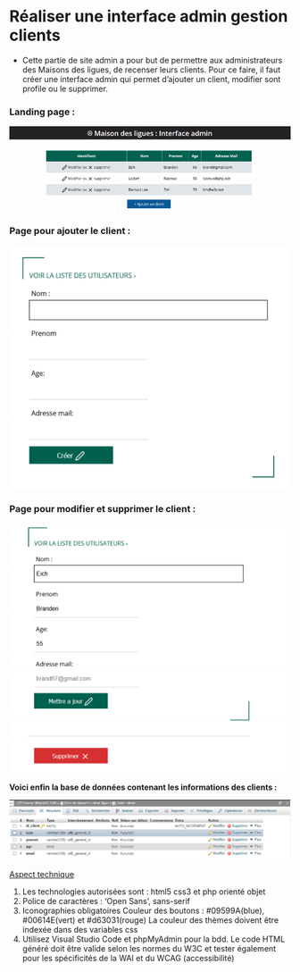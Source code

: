 # Réaliser une interface admin gestion clients

- Cette partie de site admin a pour but de permettre aux administrateurs des
  Maisons des ligues, de recenser leurs clients. Pour ce faire, il faut créer une
  interface admin qui permet d’ajouter un client, modifier sont profile ou le
  supprimer.

### Landing page : 
![Gestion clients](asset/Interfaceadmingestionclient.png)


### Page pour ajouter le client :
![Ajouter client](asset/Interfaceajouterclient.png)


### Page pour modifier et supprimer le client :
![Modifier_supprimer client](asset/Interfacemodifiersuppclient.png)

**Voici enfin la base de données contenant les informations des clients :**

![Base de données](asset/BDD.png)

<span style="text-decoration: underline">Aspect technique </span>

1. Les technologies autorisées sont : html5 css3 et php orienté objet
2. Police de caractères : ‘Open Sans’, sans-serif
3. Iconographies obligatoires 
Couleur des boutons : #09599A(blue), #00614E(vert) et #d63031(rouge)
La couleur des thèmes doivent être indexée dans des variables css
4. Utilisez Visual Studio Code et phpMyAdmin pour la bdd.
Le code HTML généré doit être valide selon les normes du W3C et tester 
également pour les spécificités de la WAI et du WCAG (accessibilité)